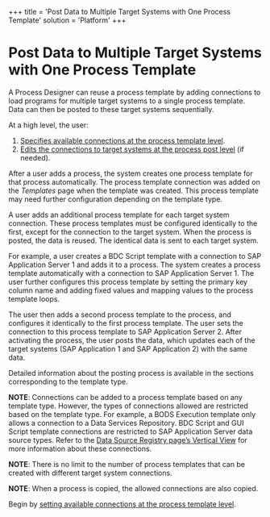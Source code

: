 +++
title = 'Post Data to Multiple Target Systems with One Process Template'
solution = 'Platform'
+++

# Post Data to Multiple Target Systems with One Process Template

A Process Designer can reuse a process template by adding connections to
load programs for multiple target systems to a single process template.
Data can then be posted to these target systems sequentially.

At a high level, the user:

1.  [Specifies available connections at the process template
    level](Set_Connections_at_the_Process_Template_Level.htm).
2.  [Edits the connections to target systems at the process post
    level](Edit_Connections_to_Target_Systems_at_the_Process_Post_Level.htm)
    (if needed).

After a user adds a process, the system creates one process template for
that process automatically. The process template connection was added on
the <span style="font-style: italic;">Templates</span> page when the
template was created. This process template may need further
configuration depending on the template type.

A user adds an additional process template for each target system
connection. These process templates must be configured identically to
the first, except for the connection to the target system. When the
process is posted, the data is reused. The identical data is sent to
each target system.

For example, a user creates a BDC Script template with a connection to
SAP Application Server 1 and adds it to a process. The system creates a
process template automatically with a connection to SAP Application
Server 1. The user further configures this process template by setting
the primary key column name and adding fixed values and mapping values
to the process template loops.

The user then adds a second process template to the process, and
configures it identically to the first process template. The user sets
the connection to this process template to SAP Application Server 2.
After activating the process, the user posts the data, which updates
each of the target systems (SAP Application 1 and SAP Application 2)
with the same data.

Detailed information about the posting process is available in the
sections corresponding to the template type.

<span style="font-weight: bold;">NOTE</span>: Connections can be added
to a process template based on any template type. However, the types of
connections allowed are restricted based on the template type. For
example, a BODS Execution template only allows a connection to a Data
Services Repository. BDC Script and GUI Script template connections are
restricted to SAP Application Server data source types. Refer to the
[Data Source Registry page’s Vertical
View](../../Common/Page_Desc/Data_Source_Registry_H.htm#Data_Source_Registry_V)
for more information about these connections.

<span style="font-weight: bold;">NOTE</span>: There is no limit to the
number of process templates that can be created with different target
system connections.

<span style="font-weight: bold;">NOTE</span>: When a process is copied,
the allowed connections are also copied.

Begin by [setting available connections at the process template
level](Set_Connections_at_the_Process_Template_Level.htm).
